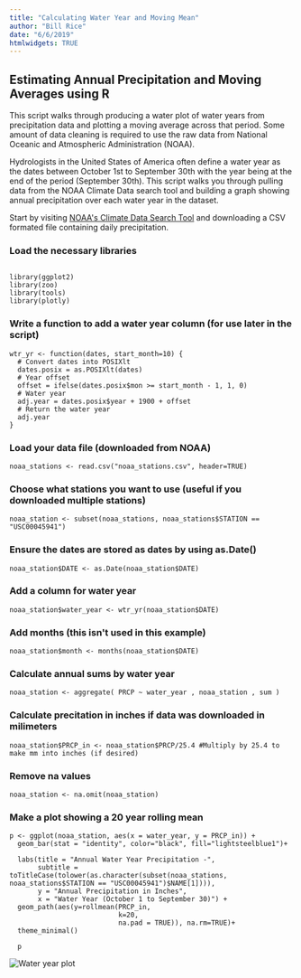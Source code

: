 ```yaml
---
title: "Calculating Water Year and Moving Mean"
author: "Bill Rice"
date: "6/6/2019"
htmlwidgets: TRUE
---
```


## Estimating Annual Precipitation and Moving Averages using R

This script walks through producing a water plot of water years from precipitation data and plotting a moving average across that period. Some amount of data cleaning is required to use the raw data from National Oceanic and Atmospheric Administration (NOAA).

Hydrologists in the United States of America often define a water year as the dates between October 1st to September 30th with the year being at the end of the period (September 30th). This script walks you through pulling data from the NOAA Climate Data search tool and building a graph showing annual precipitation over each water year in the dataset.

Start by visiting [NOAA's Climate Data Search Tool](https://www.ncdc.noaa.gov/cdo-web/search?datasetid=GHCND) and downloading a CSV formated file containing daily precipitation.


### Load the necessary libraries

```{r}

library(ggplot2)
library(zoo)
library(tools)
library(plotly)

```

### Write a function to add a water year column (for use later in the script)

```{r}
wtr_yr <- function(dates, start_month=10) {
  # Convert dates into POSIXlt
  dates.posix = as.POSIXlt(dates)
  # Year offset
  offset = ifelse(dates.posix$mon >= start_month - 1, 1, 0)
  # Water year
  adj.year = dates.posix$year + 1900 + offset
  # Return the water year
  adj.year
}
```

### Load your data file (downloaded from NOAA)

```{r}
noaa_stations <- read.csv("noaa_stations.csv", header=TRUE)
```

### Choose what stations you want to use (useful if you downloaded multiple stations)

```{r}
noaa_station <- subset(noaa_stations, noaa_stations$STATION == "USC00045941")
```

### Ensure the dates are stored as dates by using as.Date()

```{r}
noaa_station$DATE <- as.Date(noaa_station$DATE)
```

### Add a column for water year 
```{r}
noaa_station$water_year <- wtr_yr(noaa_station$DATE)
```

### Add months (this isn't used in this example)

```{r}
noaa_station$month <- months(noaa_station$DATE)
```

### Calculate annual sums by water year

```{r}
noaa_station <- aggregate( PRCP ~ water_year , noaa_station , sum )
```

### Calculate precitation in inches if data was downloaded in milimeters

```{r}
noaa_station$PRCP_in <- noaa_station$PRCP/25.4 #Multiply by 25.4 to make mm into inches (if desired)
```

### Remove na values

```{r}
noaa_station <- na.omit(noaa_station)
```

### Make a plot showing a 20 year rolling mean

```{r}
p <- ggplot(noaa_station, aes(x = water_year, y = PRCP_in)) +
  geom_bar(stat = "identity", color="black", fill="lightsteelblue1")+
  
  labs(title = "Annual Water Year Precipitation -",
       subtitle = toTitleCase(tolower(as.character(subset(noaa_stations, noaa_stations$STATION == "USC00045941")$NAME[1]))),
       y = "Annual Precipitation in Inches",
       x = "Water Year (October 1 to September 30)") + 
  geom_path(aes(y=rollmean(PRCP_in, 
                           k=20, 
                           na.pad = TRUE)), na.rm=TRUE)+
  theme_minimal()
  
  p

```

![Water year plot](https://github.com/wcrice/wcrice.github.io/raw/master/_posts/water-year-plot.png)
